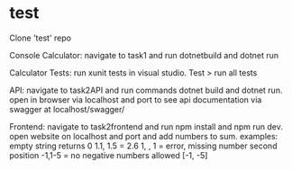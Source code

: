 # test


Clone 'test' repo

Console Calculator: navigate to task1 and run dotnetbuild and dotnet run 

Calculator Tests: run xunit tests in visual studio. Test > run all tests

API: navigate to task2API and run commands dotnet build and dotnet run. open in browser via localhost and port to see api documentation via swagger at localhost/swagger/

Frontend: navigate to task2frontend and run npm install and npm run dev. open website on localhost and port and add numbers to sum. 
examples:
empty string returns 0
1.1, 1.5 = 2.6
1, , 1 = error, missing number second position
-1,1-5 = no negative numbers allowed [-1, -5]

